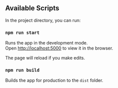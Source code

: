 ## Available Scripts

In the project directory, you can run:

### `npm run start`

Runs the app in the development mode.<br />
Open [http://localhost:5000](http://localhost:5000) to view it in the browser.

The page will reload if you make edits.<br />

### `npm run build`

Builds the app for production to the `dist` folder.<br />
